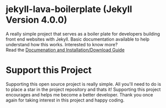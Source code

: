 # jekyll-lava-boilerplate (Jekyll Version 4.0.0)
A really simple project that serves as a boiler plate for developers building front end websites with Jekyll. Basic documentation available to help understand how this works.
Interested to know more?
<br/>
Read the [Documenation and Installation/Download Guide](https://sricharankrishnan.github.io/jekyll-lava-boilerplate/)

# Support this Project
Supporting this open source project is really simple. All you'll need to do is to place a star in the project repository and thats it! Supporting this project 
encourages and helps me become a better developer. Thank you once again for taking interest in this project and happy coding.
